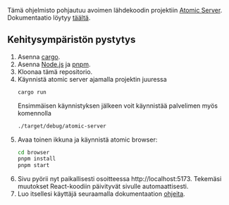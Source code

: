 Tämä ohjelmisto pohjautuu avoimen lähdekoodin projektiin [Atomic Server](https://atomicserver.eu/). Dokumentaatio löytyy [täältä](https://docs.atomicdata.dev).

## Kehitysympäristön pystytys

1. Asenna [cargo](https://doc.rust-lang.org/cargo/getting-started/installation.html).
2. Asenna [Node.js](https://nodejs.org/en/download/package-manager) ja [pnpm](https://pnpm.io/installation).
3. Kloonaa tämä repositorio.
4. Käynnistä atomic server ajamalla projektin juuressa
   ```sh
   cargo run
   ```
   Ensimmäisen käynnistyksen jälkeen voit käynnistää palvelimen myös komennolla
   ```sh
   ./target/debug/atomic-server
   ```
5. Avaa toinen ikkuna ja käynnistä atomic browser:
   ```sh
   cd browser
   pnpm install
   pnpm start
   ```
6. Sivu pyörii nyt paikallisesti osoitteessa http://localhost:5173. Tekemäsi muutokset React-koodiin päivityvät sivulle automaattisesti.
7. Luo itsellesi käyttäjä seuraamalla dokumentaation [ohjeita](https://docs.atomicdata.dev/atomicserver/gui).
